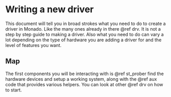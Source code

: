 # Writing a new driver

This document will tell you in broad strokes what you need to do to create a
driver in Monado. Like the many ones already in there @ref drv. It is not a step
by step guide to making a driver. Also what you need to do can vary a lot
depending on the type of hardware you are adding a driver for and the level of
features you want.

## Map

The first components you will be interacting with is @ref st_prober find the
hardware devices and setup a working system, along with the @ref aux code that
provides various helpers. You can look at other @ref drv on how to start.
